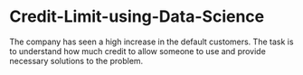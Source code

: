 # Credit-Limit-using-Data-Science
The company has seen a high increase in the default customers. The task is to understand how much credit to allow someone to use and provide necessary solutions to the problem. 
